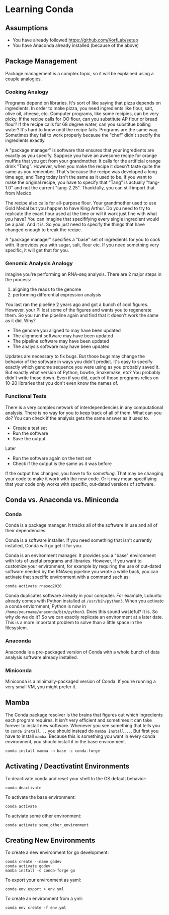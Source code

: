 Learning Conda
==============

## Assumptions ##

+ You have already followed https://github.com/KorfLab/setup
+ You have Anaconda already installed (because of the above)

## Package Management ##

Package management is a complex topic, so it will be explained using a couple
analogies.

### Cooking Analogy ###

Programs depend on libraries. It's sort of like saying that pizza depends on
ingredients. In order to make pizza, you need ingredients like flour, salt,
olive oil, cheese, etc. Computer programs, like some recipies, can be very
picky. If the recipe calls for OO flour, can you substitute AP flour or bread
flour? If the recipe calls for 68 degree water, can you substitue boiling
water? It's hard to know until the recipe fails. Programs are the same way.
Sometimes they fail to work properly because the "chef" didn't specify the
ingredients exactly.

A "package manager" is software that ensures that your ingredients are exactly
as you specify. Suppose you have an awesome recipe for orange muffins that you
got from your grandmother. It calls for the artificial orange drink "Tang".
However, when you make the recipe it doesn't taste quite the same as you
remember. That's because the recipe was developed a long time ago, and Tang
today isn't the same as it used to be. If you want to make the original recipe,
you have to specify that "Tang" is actually "tang-1.0" and not the current
"tang-2.25". Thankfully, you can still import that from Mexico.

The recipe also calls for all-purpose flour. Your grandmother used to use Gold
Medal but you happen to have King Arthur. Do you need to try to replicate the
exact flour used at the time or will it work just fine with what you have? You
can imagine that specififying every single ingredient would be a pain. And it
is. So you just need to specify the things that have changed enough to break
the recipe.

A "package manager" specifies a "base" set of ingredients for you to cook with.
It provides you with sugar, salt, flour etc. If you need something very
specific, it will get that for you.

### Genomic Analysis Analogy ###

Imagine you're performing an RNA-seq analysis. There are 2 major steps in the
process:

1. aligning the reads to the genome
2. performing differential expression analysis

You last ran the pipeline 2 years ago and got a bunch of cool figures. However,
your PI lost some of the figures and wants you to regenerate them. So you run
the pipeline again and find that it doesn't work the same as it did. Why?

+ The genome you aligned to may have been updated
+ The alignment software may have been updated
+ The pipeline software may have been updated
+ The analysis software may have been updated

Updates are necessary to fix bugs. But those bugs may change the behavior of
the software in ways you didn't predict. It's easy to specify exactly which
genome sequence you were using as you probably saved it. But exactly what
version of Python, bowtie, Snakemake, etc? You probably didn't write those
down. Even if you did, each of those programs relies on 10-20 libraries that
you don't even know the names of.

### Functional Tests ###

There is a very complex network of interdependencies in any computational
analysis. There is no way for you to keep track of all of them. What can you
do? You can check if the analysis gets the same answer as it used to.

+ Create a test set
+ Run the software
+ Save the output

Later

+ Run the software again on the test set
+ Check if the output is the same as it was before

If the output has changed, you have to fix _something_. That may be changing
your code to make it work with the new code. Or it may mean specifiying that
your code only works with specific, out-dated versions of software.

## Conda vs. Anaconda vs. Miniconda ##

### Conda ###

Conda is a package manager. It tracks all of the software in use and all of
their dependencies.

Conda is a software installer. If you need something that isn't currently
installed, Conda will go get it for you.

Conda is an environment manager. It provides you a "base" environment with lots
of useful programs and libraries. However, if you want to customize your
environment, for example by requiring the use of out-dated software needed by
the RNAseq pipeline you wrote a while back, you can activate that specific
environment with a command such as:

	conda activate rnaseq2020

Conda duplicates software already in your computer. For example, Lubuntu
already comes with Python installed at `/usr/bin/python3`. When you activate a
conda enviornment, Python is now in `/home/yourname/anaconda/bin/python3`. Does
this sound wasteful? It is. So why do we do it? So we can exactly replicate an
environment at a later date. This is a more important problem to solve than a
little space in the filesystem.

### Anaconda ###

Anaconda is a pre-packaged version of Conda with a whole bunch of data analysis
software already installed.

### Miniconda ###

Miniconda is a minimally-packaged version of Conda. If you're running a very
small VM, you might prefer it.

## Mamba ##

The Conda package resolver is the brains that figures out which ingredients
each program requires. It isn't very efficient and sometimes it can take
forever to install new software. Whenever you see something that tells you to
`conda install...` you should instead do `mamba install...`. But first you have
to install `mamba`. Because this is something you want in every conda
environment, you should install it in the base environment.

	conda install mamba -n base -c conda-forge

## Activating / Deactivatint Environments ##

To deactivate conda and reset your shell to the OS default behavior:

	conda deactivate

To activate the base environment:

	conda activate

To actviate some other environment:

	conda activate some_other_environment

## Creating New Environments ##

To create a new environment for go development:

	conda create --name godev
	conda activate godev
	mamba install -c conda-forge go

To export your environment as yaml:

	conda env export > env.yml

To create an environment from a yml:

	conda env create -f env.yml

